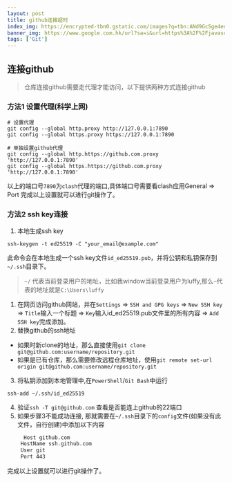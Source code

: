 ```yaml
---
layout: post
title: github连接超时
index_img: https://encrypted-tbn0.gstatic.com/images?q=tbn:ANd9GcSge4enVOAsO6uTzChHRkXM6WMkfRJ_zA_Xdg&usqp=CAU
banner_img: https://www.google.com.hk/url?sa=i&url=https%3A%2F%2Fjavascript.plainenglish.io%2F6-common-git-mistakes-and-how-to-fix-them-b519bd351001&psig=AOvVaw2f-yTSdweJ43lBHLOqUazK&ust=1624000310068000&source=images&cd=vfe&ved=0CAIQjRxqFwoTCODUieKOnvECFQAAAAAdAAAAABAJ
tags: ['Git']
---
```


## 连接github
> 仓库连接github需要走代理才能访问，以下提供两种方式连接github

### 方法1 设置代理(科学上网)
```shell
# 设置代理
git config --global http.proxy http://127.0.0.1:7890
git config --global https.proxy https://127.0.0.1:7890

# 单独设置github代理
git config --global http.https://github.com.proxy 'http://127.0.0.1:7890'
git config --global https.https://github.com.proxy 'http://127.0.0.1:7890'
```
以上的端口号`7890`为`clash`代理的端口,具体端口号需要看clash应用General => Port
完成以上设置就可以进行git操作了。

### 方法2 ssh key连接
1. 本地生成ssh key
  
```shell
ssh-keygen -t ed25519 -C "your_email@example.com"
```
此命令会在本地生成一个ssh key文件`id_ed25519.pub`，并将公钥和私钥保存到`~/.ssh`目录下。
> `~/` 代表当前登录用户的地址，比如我window当前登录用户为luffy,那么`~`代表的地址就是`C:\Users\luffy`

1. 在网页访问github网站，并在`Settings` => `SSH and GPG keys` => `New SSH key` => `Title`输入一个标题 => `Key`输入id_ed25519.pub文件里的所有内容 => `Add SSH key`完成添加。
2. 替换github的ssh地址
  - 如果时新clone的地址，那么直接使用`git clone git@github.com:username/repository.git`
  - 如果是已有仓库，那么需要修改远程仓库地址，使用`git remote set-url origin git@github.com:username/repository.git`
3. 将私钥添加到本地管理中,在`PowerShell`/`Git Bash`中运行
 ```shell
 ssh-add ~/.ssh/id_ed25519
 ```
4. 验证`ssh -T git@github.com` 查看是否能连上github的22端口
5. 如果步骤3不能成功连接, 那就需要在`~/.ssh`目录下的`config`文件(如果没有此文件，自行创建)中添加以下内容
   ```txt
	 Host github.com
    HostName ssh.github.com
    User git
    Port 443
	 ```
完成以上设置就可以进行git操作了。